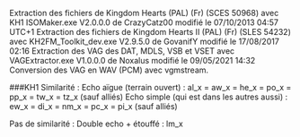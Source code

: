 Extraction des fichiers de Kingdom Hearts (PAL) (Fr) (SCES 50968) avec KH1 ISOMaker.exe V2.0.0.0 de CrazyCatz00 modifié le 07/10/2013 04:57 UTC+1
Extraction des fichiers de Kingdom Hearts II (PAL) (Fr) (SLES 54232) avec KH2FM_Toolkit_dev.exe V2.9.5.0 de GovanifY modifié le 17/08/2017 02:16
Extraction des VAG des DAT, MDLS, VSB et VSET avec VAGExtractor.exe V1.0.0.0 de Noxalus modifié le 09/05/2021 14:32
Conversion des VAG en WAV (PCM) avec vgmstream.

###KH1
Similarité :
Echo aïgue (terrain ouvert) : al_x = aw_x = he_x = po_x = pp_x = tw_x = tz_x (sauf alliés)
Echo simple (qui est dans les autres aussi) : ew_x = di_x = nm_x = pc_x = pi_x (sauf alliés)

Pas de similarité :
Double echo + étouffé : lm_x